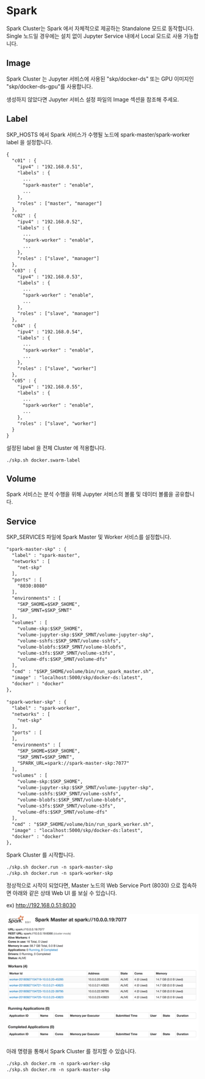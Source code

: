 # Spark

Spark Cluster는 Spark 에서 자체적으로 제공하는 Standalone 모드로 동작합니다. Single 노드일 경우에는 설치 없이 Jupyter Service 내에서 Local 모드로 사용 가능합니다.

## Image

Spark Cluster 는 Jupyter 서비스에 사용된 "skp/docker-ds" 또는 GPU 이미지인 "skp/docker-ds-gpu"를 사용합니다.

생성하지 않았다면 Jupyter 서비스 설정 파일의 Image 섹션을 참조해 주세요.

## Label

SKP_HOSTS 에서 Spark 서비스가 수행될 노드에 spark-master/spark-worker label 을 설정합니다.

```
{
  "c01" : {
    "ipv4" : "192.168.0.51",
    "labels" : {
      ...
      "spark-master" : "enable",
      ...
    },
    "roles" : ["master", "manager"]
  },
  "c02" : {
    "ipv4" : "192.168.0.52",
    "labels" : {
      ...
      "spark-worker" : "enable",
      ...
    },
    "roles" : ["slave", "manager"]
  },
  "c03" : {
    "ipv4" : "192.168.0.53",
    "labels" : {
      ...
      "spark-worker" : "enable",
      ...
    },
    "roles" : ["slave", "manager"]
  },
  "c04" : {
    "ipv4" : "192.168.0.54",
    "labels" : {
      ...
      "spark-worker" : "enable",
      ...
    },
    "roles" : ["slave", "worker"]
  },
  "c05" : {
    "ipv4" : "192.168.0.55",
    "labels" : {
      ...
      "spark-worker" : "enable",
      ...
    },
    "roles" : ["slave", "worker"]
  }
}
```

설정된 label 을 전체 Cluster 에 적용합니다.

```
./skp.sh docker.swarm-label
```

## Volume

Spark 서비스는 분석 수행을 위해 Jupyter 서비스의 볼륨 및 데이터 볼륨을 공유합니다.

## Service

SKP_SERVICES 파일에 Spark Master 및 Worker 서비스를 설정합니다.

```
"spark-master-skp" : {
  "label" : "spark-master",
  "networks" : [
    "net-skp"
  ],
  "ports" : [
    "8030:8080"
  ],
  "environments" : [
    "SKP_SHOME=$SKP_SHOME",
    "SKP_SMNT=$SKP_SMNT"
  ],
  "volumes" : [
    "volume-skp:$SKP_SHOME",
    "volume-jupyter-skp:$SKP_SMNT/volume-jupyter-skp",
    "volume-sshfs:$SKP_SMNT/volume-sshfs",
    "volume-blobfs:$SKP_SMNT/volume-blobfs",
    "volume-s3fs:$SKP_SMNT/volume-s3fs",
    "volume-dfs:$SKP_SMNT/volume-dfs"
  ],
  "cmd" : "$SKP_SHOME/volume/bin/run_spark_master.sh",
  "image" : "localhost:5000/skp/docker-ds:latest",
  "docker" : "docker"
},

"spark-worker-skp" : {
  "label" : "spark-worker",
  "networks" : [
    "net-skp"
  ],
  "ports" : [
  ],
  "environments" : [
    "SKP_SHOME=$SKP_SHOME",
    "SKP_SMNT=$SKP_SMNT",
    "SPARK_URL=spark://spark-master-skp:7077"
  ],
  "volumes" : [
    "volume-skp:$SKP_SHOME",
    "volume-jupyter-skp:$SKP_SMNT/volume-jupyter-skp",
    "volume-sshfs:$SKP_SMNT/volume-sshfs",
    "volume-blobfs:$SKP_SMNT/volume-blobfs",
    "volume-s3fs:$SKP_SMNT/volume-s3fs",
    "volume-dfs:$SKP_SMNT/volume-dfs"
  ],
  "cmd" : "$SKP_SHOME/volume/bin/run_spark_worker.sh",
  "image" : "localhost:5000/skp/docker-ds:latest",
  "docker" : "docker"
},
```

Spark Cluster 를 시작합니다.

```
./skp.sh docker.run -n spark-master-skp
./skp.sh docker.run -n spark-worker-skp
```

정상적으로 시작이 되었다면, Master 노드의 Web Service Port (8030) 으로 접속하면 아래와 같은 상태 Web UI 를 보실 수 있습니다.

ex) http://192.168.0.51:8030

<img width="768" src="https://raw.githubusercontent.com/comafire/st-kilda-pier/master/doc/images/2018-st-kilda-pier-003.png"></img>

아래 명령을 통해서 Spark Cluster 를 정지할 수 있습니다.

```
./skp.sh docker.rm -n spark-worker-skp
./skp.sh docker.rm -n spark-master-skp
```
